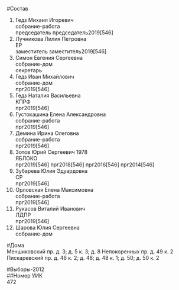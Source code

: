#Состав  
1. Гедз Михаил Игоревич  
    собрание-работа  
    председатель председатель2019[546]  
2. Лучникова Лилия Петровна  
    ЕР  
    заместитель заместитель2019[546]  
3. Симон Евгения Сергеевна  
    собрание-дом  
    секретарь  
4. Гедз Иван Михайлович  
    собрание-дом  
    прг2019[546]  
5. Гедз Наталия Васильевна  
    КПРФ  
    прг2019[546]  
6. Густокашина Елена Александровна  
    собрание-работа  
    прг2019[546]  
7. Демина Ирина Олеговна  
    собрание-работа  
    прг2019[546]  
8. Зотов Юрий Сергеевич 1978  
    ЯБЛОКО  
    прг2019[546] прг2018[546] прг2016[546] прг2014[546]  
9. Зубарева Юлия Эдуардовна  
    СР  
    прг2019[546]  
10. Орловская Елена Максимовна  
    собрание-работа  
    прг2019[546]  
11. Рукасов Виталий Иванович  
    ЛДПР  
    прг2019[546]  
12. Шарова Юлия Сергеевна  
    собрание-дом  
  
#Дома  
Меншиковский пр. д. 3; д. 5 к. 3; д. 8 Непокоренных пр. д. 49 к. 2 Пискаревский пр. д. 46 к. 2; д. 48; д. 48 к. 1; д. 50; д. 50 к. 2  
  
#Выборы-2012  
##Номер УИК  
472  
